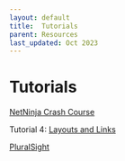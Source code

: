 ```yaml
---
layout: default
title:  Tutorials
parent: Resources
last_updated: Oct 2023
---
```


# Tutorials

[NetNinja Crash Course](https://www.youtube.com/watch?v=TJQbDPGzm0Y&list=PL4cUxeGkcC9jZIVqmy_QhfQdi6mzQvJnT)

Tutorial 4: [Layouts and Links](https://www.youtube.com/watch?v=vwg4Wrk-kWE)

[PluralSight](https://app.pluralsight.com/library/courses/nextjs-13-fundamentals/table-of-contents)

